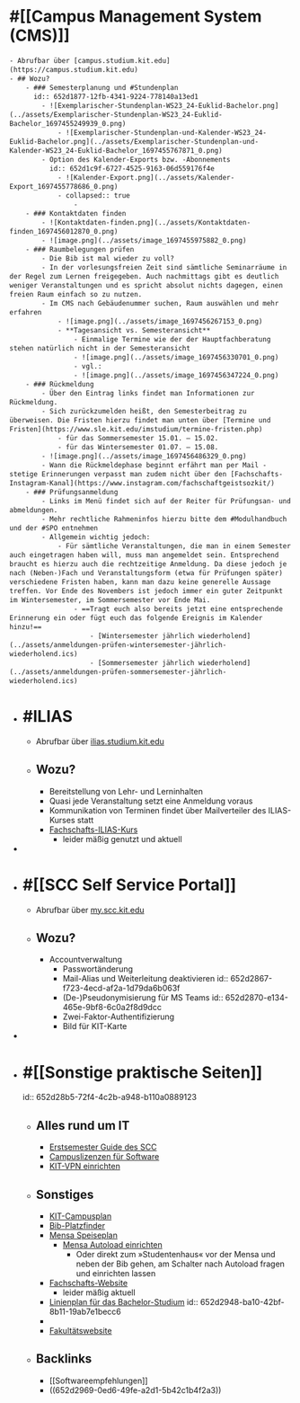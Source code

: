 # #[[Campus Management System (CMS)]]
	- Abrufbar über [campus.studium.kit.edu](https://campus.studium.kit.edu)
	- ## Wozu?
		- ### Semesterplanung und #Stundenplan
		  id:: 652d1877-12fb-4341-9224-778140a13ed1
			- ![Exemplarischer-Stundenplan-WS23_24-Euklid-Bachelor.png](../assets/Exemplarischer-Stundenplan-WS23_24-Euklid-Bachelor_1697455249939_0.png)
				- ![Exemplarischer-Stundenplan-und-Kalender-WS23_24-Euklid-Bachelor.png](../assets/Exemplarischer-Stundenplan-und-Kalender-WS23_24-Euklid-Bachelor_1697455767871_0.png)
			- Option des Kalender-Exports bzw. -Abonnements
			  id:: 652d1c9f-6727-4525-9163-06d559176f4e
				- ![Kalender-Export.png](../assets/Kalender-Export_1697455778686_0.png)
				- collapsed:: true
					-
		- ### Kontaktdaten finden
			- ![Kontaktdaten-finden.png](../assets/Kontaktdaten-finden_1697456012870_0.png)
			- ![image.png](../assets/image_1697455975882_0.png)
		- ### Raumbelegungen prüfen
			- Die Bib ist mal wieder zu voll?
			- In der vorlesungsfreien Zeit sind sämtliche Seminarräume in der Regel zum Lernen freigegeben. Auch nachmittags gibt es deutlich weniger Veranstaltungen und es spricht absolut nichts dagegen, einen freien Raum einfach so zu nutzen.
			- Im CMS nach Gebäudenummer suchen, Raum auswählen und mehr erfahren
				- ![image.png](../assets/image_1697456267153_0.png)
				- **Tagesansicht vs. Semesteransicht**
					- Einmalige Termine wie der der Hauptfachberatung stehen natürlich nicht in der Semesteransicht
					- ![image.png](../assets/image_1697456330701_0.png)
					- vgl.:
					- ![image.png](../assets/image_1697456347224_0.png)
		- ### Rückmeldung
			- Über den Eintrag links findet man Informationen zur Rückmeldung.
			- Sich zurückzumelden heißt, den Semesterbeitrag zu überweisen. Die Fristen hierzu findet man unten über [Termine und Fristen](https://www.sle.kit.edu/imstudium/termine-fristen.php)
				- für das Sommersemester 15.01. – 15.02.
				- für das Wintersemester 01.07. – 15.08.
			- ![image.png](../assets/image_1697456486329_0.png)
			- Wann die Rückmeldephase beginnt erfährt man per Mail - stetige Erinnerungen verpasst man zudem nicht über den [Fachschafts-Instagram-Kanal](https://www.instagram.com/fachschaftgeistsozkit/)
		- ### Prüfungsanmeldung
			- Links im Menü findet sich auf der Reiter für Prüfungsan- und abmeldungen.
			- Mehr rechtliche Rahmeninfos hierzu bitte dem #Modulhandbuch und der #SPO entnehmen
			- Allgemein wichtig jedoch:
				- Für sämtliche Veranstaltungen, die man in einem Semester auch eingetragen haben will, muss man angemeldet sein. Entsprechend braucht es hierzu auch die rechtzeitige Anmeldung. Da diese jedoch je nach (Neben-)Fach und Veranstaltungsform (etwa für Prüfungen später) verschiedene Fristen haben, kann man dazu keine generelle Aussage treffen. Vor Ende des Novembers ist jedoch immer ein guter Zeitpunkt im Wintersemester, im Sommersemester vor Ende Mai.
					- ==Tragt euch also bereits jetzt eine entsprechende Erinnerung ein oder fügt euch das folgende Ereignis im Kalender hinzu!==
						- [Wintersemester jährlich wiederholend](../assets/anmeldungen-prüfen-wintersemester-jährlich-wiederholend.ics)
						- [Sommersemester jährlich wiederholend](../assets/anmeldungen-prüfen-sommersemester-jährlich-wiederholend.ics)
- # #ILIAS
	- Abrufbar über [ilias.studium.kit.edu](https://ilias.studium.kit.edu)
	- ## Wozu?
		- Bereitstellung von Lehr- und Lerninhalten
		- Quasi jede Veranstaltung setzt eine Anmeldung voraus
		- Kommunikation von Terminen findet über Mailverteiler des ILIAS-Kurses statt
		- [Fachschafts-ILIAS-Kurs](https://ilias.studium.kit.edu/ilias.php?ref_id=1427548&cmdClass=ilrepositorygui&cmdNode=x1&baseClass=ilrepositorygui)
			- leider mäßig genutzt und aktuell
-
- # #[[SCC Self Service Portal]]
	- Abrufbar über [my.scc.kit.edu](https://my.scc.kit.edu)
	- ## Wozu?
		- Accountverwaltung
			- Passwortänderung
			- Mail-Alias und Weiterleitung deaktivieren
			  id:: 652d2867-f723-4ecd-af2a-1d79da6b063f
			- (De-)Pseudonymisierung für MS Teams
			  id:: 652d2870-e134-465e-9bf8-6c0a2f8d9dcc
			- Zwei-Faktor-Authentifizierung
			- Bild für KIT-Karte
-
- # #[[Sonstige praktische Seiten]]
  id:: 652d28b5-72f4-4c2b-a948-b110a0889123
	- ## Alles rund um IT
		- [Erstsemester Guide des SCC](https://www.scc.kit.edu/dienste/erstsemester.php#)
		- [Campuslizenzen für Software](https://www.scc.kit.edu/dienste/4786.php)
		- [KIT-VPN einrichten](https://www.scc.kit.edu/dienste/vpn.php)
	- ## Sonstiges
		- [KIT-Campusplan](https://www.kit.edu/campusplan/)
		- [Bib-Platzfinder](https://www.bibliothek.kit.edu/freie-lernplaetze.php)
		- [Mensa Speiseplan](https://www.sw-ka.de/de/hochschulgastronomie/speiseplan/mensa_adenauerring/)
			- [Mensa Autoload einrichten](https://www.sw-ka.de/de/hochschulgastronomie/bargeldloses_zahlsystem/)
				- Oder direkt zum »Studentenhaus« vor der Mensa und neben der Bib gehen, am Schalter nach Autoload fragen und einrichten lassen
		- [Fachschafts-Website](https://geistsoz.de)
			- leider mäßig aktuell
		- [Linienplan für das Bachelor-Studium](https://s.kit.edu/linienplan)
		  id:: 652d2948-ba10-42bf-8b11-19ab7e1becc6
		-
		- [Fakultätswebsite](https://geistsoz.kit.edu)
	- ## Backlinks
		- [[Softwareempfehlungen]]
		- ((652d2969-0ed6-49fe-a2d1-5b42c1b4f2a3))